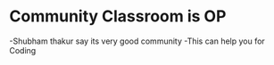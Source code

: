 # Community Classroom is OP

-Shubham thakur say its very good community
-This can help you for Coding

